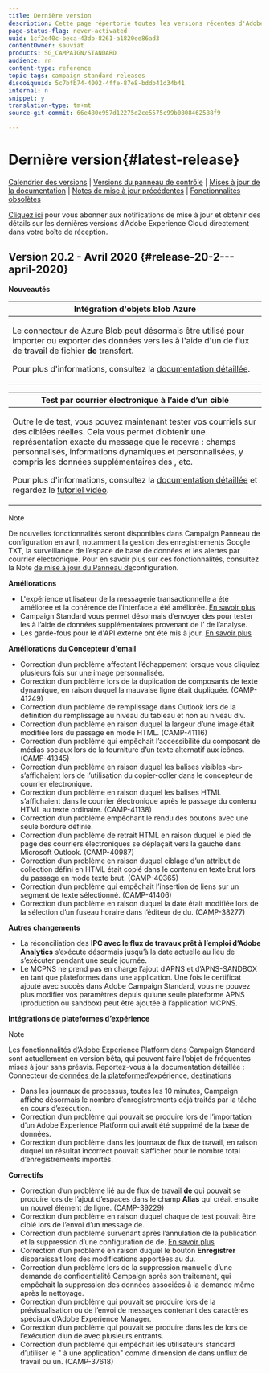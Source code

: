 ```yaml
---
title: Dernière version
description: Cette page répertorie toutes les versions récentes d'Adobe Campaign Standard.
page-status-flag: never-activated
uuid: 1cf2e40c-beca-43db-8261-a1820ee86ad3
contentOwner: sauviat
products: SG_CAMPAIGN/STANDARD
audience: rn
content-type: reference
topic-tags: campaign-standard-releases
discoiquuid: 5c7bfb74-4002-4ffe-87e8-bddb41d34b41
internal: n
snippet: y
translation-type: tm+mt
source-git-commit: 66e480e957d12275d2ce5575c99b0808462588f9

---
```



# Dernière version{#latest-release}

[Calendrier des versions](https://helpx.adobe.com/fr/campaign/kb/acs-release-planning.html) | [Versions du panneau de contrôle](https://docs.adobe.com/content/help/fr-FR/control-panel/using/release-notes.html) | [Mises à jour de la documentation](../../rn/using/documentation-updates.md) | [Notes de mise à jour précédentes](../../rn/using/release-notes-2019.md) | [Fonctionnalités obsolètes](https://helpx.adobe.com/fr/campaign/kb/acs-deprecated-and-removed-features.html)

[Cliquez ici](http://amc-mkt-prod1-t.adobe-campaign.com/lp/LP25?service=%40rZ5cqp2DgNzrgz0alKPInakNbPSTeJYozZYnS7Wbs802u4GlISkHZX4omtK00nAU6xzZ6luEWQzr7kQ9pkCwJYumWkU) pour vous abonner aux notifications de mise à jour et obtenir des détails sur les dernières versions d’Adobe Experience Cloud directement dans votre boîte de réception.

## Version 20.2 - Avril 2020     {#release-20-2---april-2020}

**Nouveautés**

<table> 
 <thead> 
  <tr> 
   <th> <strong>Intégration d'objets blob Azure</strong><br /> </th> 
  </tr> 
 </thead> 
 <tbody> 
  <tr> 
   <td> <p>Le connecteur de Azure Blob  peut désormais être utilisé pour importer ou exporter des données vers les  à l'aide d'un de flux de travail de fichier <strong>de</strong> transfert. </p>
    <p>Pour plus d'informations, consultez la <a href="../../administration/using/external-accounts.md#microsoft-azure-external-account">documentation détaillée</a>.</p>
   </td> 
  </tr> 
 </tbody> 
</table>

<table> 
 <thead> 
  <tr> 
   <th> <strong>Test par courrier électronique à l’aide d’un ciblé</strong><br /> </th> 
  </tr> 
 </thead> 
 <tbody> 
  <tr> 
   <td> <p>Outre le  de test, vous pouvez maintenant tester vos courriels sur des  ciblées réelles. Cela vous permet d’obtenir une représentation exacte du message que le recevra : champs personnalisés, informations dynamiques et personnalisées, y compris les données supplémentaires des , etc. </p>
    <p>Pour plus d'informations, consultez la <a href="../../sending/using/testing-messages-using-target.md">documentation détaillée</a> et regardez le <a href="https://docs.adobe.com/content/help/en/campaign-standard-learn/tutorials/communication-channels/email/profile-substitution.html">tutoriel vidéo</a>. </p>
   </td> 
  </tr> 
 </tbody> 
</table>

>[!NOTE]
>
>De nouvelles fonctionnalités seront disponibles dans Campaign Panneau de configuration en avril, notamment la gestion des enregistrements Google TXT, la surveillance de l’espace de base de données et les alertes par courrier électronique. Pour en savoir plus sur ces fonctionnalités, consultez la Note [de mise à jour du Panneau de](https://docs.adobe.com/content/help/fr-FR/control-panel/using/release-notes.html)configuration.

**Améliorations**

* L&#39;expérience utilisateur de la messagerie transactionnelle a été améliorée et la cohérence de l&#39;interface a été améliorée. [En savoir plus](../../channels/using/about-transactional-messaging.md)
* Campaign Standard vous permet désormais d’envoyer des pour tester les  à l’aide de données supplémentaires provenant de l’ de l’analyse.
* Les garde-fous pour le d&#39;API externe  ont été mis à jour. [En savoir plus](../../automating/using/external-api.md)

**Améliorations du Concepteur d&#39;email**

* Correction d’un problème affectant l’échappement lorsque vous cliquiez plusieurs fois sur une image personnalisée.
* Correction d’un problème lors de la duplication de composants de texte dynamique, en raison duquel la mauvaise ligne était dupliquée. (CAMP-41249)
* Correction d’un problème de remplissage dans Outlook lors de la définition du remplissage au niveau du tableau et non au niveau div.
* Correction d’un problème en raison duquel la largeur d’une image était modifiée lors du passage en mode HTML. (CAMP-41116)
* Correction d’un problème qui empêchait l’accessibilité du composant de médias sociaux lors de la fourniture d’un texte alternatif aux icônes. (CAMP-41345)
* Correction d’un problème en raison duquel les balises visibles `<br>` s’affichaient lors de l’utilisation du copier-coller dans le concepteur de courrier électronique.
* Correction d’un problème en raison duquel les balises HTML s’affichaient dans le courrier électronique après le passage du contenu HTML au texte ordinaire. (CAMP-41138)
* Correction d’un problème empêchant le rendu des boutons avec une seule bordure définie.
* Correction d’un problème de retrait HTML en raison duquel le pied de page des courriers électroniques se déplaçait vers la gauche dans Microsoft Outlook. (CAMP-40987)
* Correction d’un problème en raison duquel  ciblage d’un attribut de collection défini en HTML était copié dans le contenu en texte brut lors du passage en mode texte brut. (CAMP-40365)
* Correction d’un problème qui empêchait l’insertion de liens sur un segment de texte sélectionné. (CAMP-41406)
* Correction d’un problème en raison duquel la date était modifiée lors de la sélection d’un fuseau horaire dans l’éditeur de  du. (CAMP-38277)

**Autres changements**

* La réconciliation des **IPC avec le flux de travaux prêt à l’emploi d’Adobe Analytics** s’exécute désormais jusqu’à la date actuelle au lieu de s’exécuter pendant une seule journée.
* Le MCPNS ne prend pas en charge l’ajout d’APNS et d’APNS-SANDBOX en tant que plateformes dans une application. Une fois le certificat ajouté avec succès dans  Adobe Campaign Standard, vous ne pouvez plus modifier vos paramètres depuis qu’une seule plateforme APNS (production ou sandbox) peut être ajoutée à l’application MCPNS.

**Intégrations de plateformes d’expérience**

>[!NOTE]
>
>Les fonctionnalités d’Adobe Experience Platform dans Campaign Standard sont actuellement en version bêta, qui peuvent faire l’objet de fréquentes mises à jour sans préavis. Reportez-vous à la documentation détaillée : Connecteur [de données de la plateforme](../../administration/using/aep-about-data-connector.md)d’expérience, [ destinations](../../audiences/using/aep-about-audience-destinations-service.md)

* Dans les journaux de processus, toutes les 10 minutes, Campaign affiche désormais le nombre d’enregistrements déjà traités par la tâche en cours d’exécution.
* Correction d’un problème qui pouvait se produire lors de l’importation d’un Adobe Experience Platform qui avait été supprimé de la base de données.
* Correction d’un problème dans les journaux de flux de travail, en raison duquel un résultat incorrect pouvait s’afficher pour le nombre total d’enregistrements importés.

**Correctifs**

* Correction d’un problème lié au  de flux de travail **de** qui pouvait se produire lors de l’ajout d’espaces dans le champ **Alias** qui créait ensuite un nouvel élément de ligne. (CAMP-39229)
* Correction d’un problème en raison duquel chaque de test pouvait être ciblé lors de l’envoi d’un message de.
* Correction d’un problème survenant après l’annulation de la publication et la suppression d’une configuration de  de. [En savoir plus](../../administration/using/configuring-transactional-messaging.md#deleting-an-event)
* Correction d’un problème en raison duquel le bouton **Enregistrer** disparaissait lors des modifications apportées au  du.
* Correction d’un problème lors de la suppression manuelle d’une demande de confidentialité Campaign après son traitement, qui empêchait la suppression des données associées à la demande même après le nettoyage.
* Correction d’un problème qui pouvait se produire lors de la prévisualisation ou de l’envoi de messages contenant des caractères spéciaux d’Adobe Experience Manager.
* Correction d’un problème qui pouvait se produire dans les  de lors de l’exécution d’un  de avec plusieurs entrants.
* Correction d’un problème qui empêchait les utilisateurs standard d’utiliser le  &quot; à une application&quot; comme dimension de  dans unflux de travail ou un. (CAMP-37618)